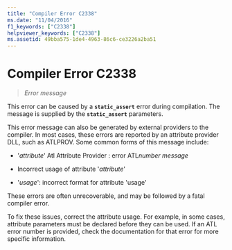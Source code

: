 ```yaml
---
title: "Compiler Error C2338"
ms.date: "11/04/2016"
f1_keywords: ["C2338"]
helpviewer_keywords: ["C2338"]
ms.assetid: 49bba575-1de4-4963-86c6-ce3226a2ba51
---
```

# Compiler Error C2338

> *Error message*

This error can be caused by a **`static_assert`** error during compilation. The message is supplied by the **`static_assert`** parameters.

This error message can also be generated by external providers to the compiler. In most cases, these errors are reported by an attribute provider DLL, such as ATLPROV. Some common forms of this message include:

- '*attribute*' Atl Attribute Provider : error ATL*number* *message*

- Incorrect usage of attribute '*attribute*'

- '*usage*': incorrect format for attribute 'usage'

These errors are often unrecoverable, and may be followed by a fatal compiler error.

To fix these issues, correct the attribute usage. For example, in some cases, attribute parameters must be declared before they can be used. If an ATL error number is provided, check the documentation for that error for more specific information.
